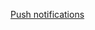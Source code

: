 
[Push notifications](https://4js.com/online_documentation/fjs-fgl-manual-html/fgl-topics/c_fgl_mobile_push_notifications.html)